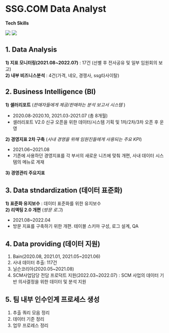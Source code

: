 # SSG.COM Data Analyst
<p> <b> Tech Skills </b></p>
<p>
  <img src="https://img.shields.io/badge/Python-3776AB?style=for-the-badge&logo=Python&logoColor=white"> 
  <img src="https://img.shields.io/badge/MSSQL-CC2927?style=for-the-badge&logo=Microsoft SQL Server&logoColor=white">
</p>

## 1. Data Analysis
**1) 지표 모니터링(2021.08~2022.07)** : 17건 (선별 후 전사공유 및 일부 임원회의 보고)    
**2) 내부 비즈니스분석** : 4건(가격, 네오, 경쟁사, ssg타사이탈)   
  
## 2. Business Intelligence (BI)
**1) 셀러리포트** (*판매자들에게 제공/판매하는 분석 보고서 시스템* )    
- 2020.08-2020.10, 2021.03-2021.07 (총 8개월)   
- 셀러리포트 V2.0 신규 오픈을 위한 데이터/시스템 기획 및 1차/2차/3차 오픈 후 운영 
    
**2) 경영지표 2차 구축** (*사내 경영을 위해 임원진들에게 사용되는 주요 KPI*)   
- 2021.06~2021.08
- 기존에 사용하던 경영지표를 각 부서의 새로운 니즈에 맞춰 개편, 사내 데이터 시스템의 메뉴로 게재     
  
**3) 경영관리 주요지표**
  
## 3. Data stndardization (데이터 표준화)
**1) 표준화 유지보수** : 데이터 표준화를 위한 유지보수   
**2) 리액팅 2.0 개편** (*방문 로그*)   
- 2021.08~2022.04    
- 방문 지표를 구축하기 위한 개편. 테이블 스키마 구성, 로그 설계, QA   

## 4. Data providing (데이터 지원)
1) Bain(2020.08, 2021.01, 2021.05~2021.06)   
2) 사내 데이터 추출: 117건   
3) 닐슨코리아(2020.05~2021.08)   
4) SCM사업담당 전담 프로덕트 지원(2022.03~2022.07) : SCM 사업의 데이터 기반 의사결정을 위한 데이터 및 분석 지원
   
## 5. 팀 내부 인수인계 프로세스 생성
1) 추출 쿼리 모음 정리
2) 데이터 기준 정리 
3) 업무 프로레스 정리

